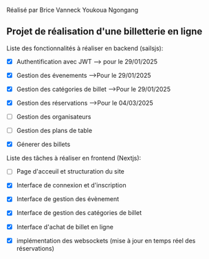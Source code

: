 Réalisé par Brice Vanneck Youkoua Ngongang
## Projet de réalisation d'une billetterie en ligne
Liste des fonctionnalités à réaliser en backend (sailsjs): 
- [x] Authentification avec JWT --> pour le 29/01/2025
- [x] Gestion des évenements -->Pour le 29/01/2025
- [x] Gestion des catégories de billet -->Pour le 29/01/2025
- [x] Gestion des réservations -->Pour le 04/03/2025
- [ ] Gestion des organisateurs
- [ ] Gestion des plans de table
- [x] Génerer des billets




Liste des tâches à réaliser en frontend (Nextjs): 
- [ ] Page d'acceuil et structuration du site
- [x] Interface de connexion et d'inscription
- [x] Interface de gestion des évènement
- [x] Interface de gestion des catégories de billet
- [x] Interface d'achat de billet en ligne
- [x] implémentation des websockets (mise à jour en temps réel des réservations)




